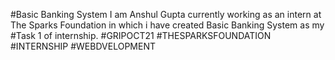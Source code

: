 #Basic Banking System
I am Anshul Gupta currently working as an intern at The Sparks Foundation in which i have created Basic Banking System as my #Task 1 of internship. #GRIPOCT21 #THESPARKSFOUNDATION #INTERNSHIP #WEBDVELOPMENT

